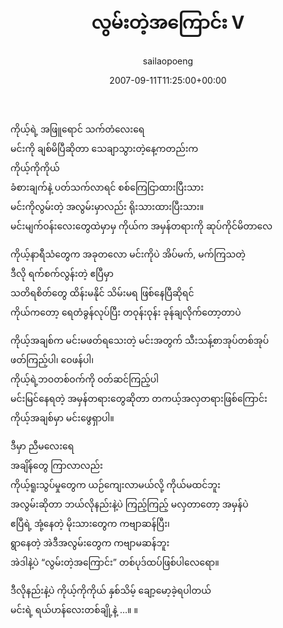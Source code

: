 ﻿---
_last_editor_used_jetpack: block-editor
_publicize_job_id: "59411171942"
_wp_old_date: "2021-06-10"
author: sailaopoeng
categories:
  - poems
date: "2007-09-11T11:25:00+00:00"
parent_post_id: null
post_id: "312"
timeline_notification: "1623282927"
title: လွမ်းတဲ့အကြောင်း V
url: /2007/09/11/လွမ်းတဲ့အကြောင်း-v/

---
ကိုယ့်ရဲ့ အဖြူရောင် သက်တံလေးရေ  
မင်းကို ချစ်မိပြီဆိုတာ သေချာသွားတဲ့နေ့ကတည်းက  
ကိုယ့်ကိုကိုယ်  
ခံစားချက်နဲ့ ပတ်သက်လာရင် စစ်ကြေငြာထားပြီးသား  
မင်းကိုလွမ်းတဲ့ အလွမ်းမှာလည်း ရိုးသားထားပြီးသား။  
မင်းမျက်ဝန်းလေးတွေထဲမှာမှ ကိုယ်က အမှန်တရားကို ဆုပ်ကိုင်မိတာလေ

ကိုယ့်နာရီသံတွေက အခုတလော မင်းကိုပဲ အိပ်မက်, မက်ကြသတဲ့  
ဒီလို ရက်စက်လွန်းတဲ့ ဧပြီမှာ  
သတိရစိတ်တွေ ထိန်းမနိုင် သိမ်းမရ ဖြစ်နေပြီဆိုရင်  
ကိုယ်ကတော့ ရေတံခွန်လုပ်ပြီး တဝုန်းဝုန်း ခုန်ချလိုက်တော့တာပဲ

ကိုယ့်အချစ်က မင်းမဖတ်ရသေးတဲ့ မင်းအတွက် သီးသန့်စာအုပ်တစ်အုပ်  
ဖတ်ကြည့်ပါ၊ ဝေဖန်ပါ၊  
ကိုယ့်ရဲ့ဘဝတစ်ဝက်ကို ဝတ်ဆင်ကြည့်ပါ  
မင်းမြင်နေရတဲ့ အမှန်တရားတွေဆိုတာ တကယ့်အလှတရားဖြစ်ကြောင်း  
ကိုယ့်အချစ်မှာ မင်းဖွေရှာပါ။

ဒီမှာ ညီမလေးရေ  
အချိန်တွေ ကြာလာလည်း  
ကိုယ့်ရူးသွပ်မှုတွေက ယဉ်ကျေးလာမယ်လို့ ကိုယ်မထင်ဘူး  
အလွမ်းဆိုတာ ဘယ်လိုနည်းနဲ့ပဲ ကြည့်ကြည့် မလှတာတော့ အမှန်ပဲ  
ဧပြီရဲ့ အုံ့နေတဲ့ မိုးသားတွေက ကဗျာဆန်ပြီး၊  
ရွာနေတဲ့ အဲဒီအလွမ်းတွေက ကဗျာမဆန်ဘူး  
အဲဒါနဲ့ပဲ “လွမ်းတဲ့အကြောင်း” တစ်ပုဒ်ထပ်ဖြစ်ပါလေရော။

ဒီလိုနည်းနဲ့ပဲ ကိုယ့်ကိုကိုယ် နှစ်သိမ့် ချော့မော့ခဲ့ရပါတယ်  
မင်းရဲ့ ရယ်ဟန်လေးတစ်ချို့နဲ့ …။ ။
